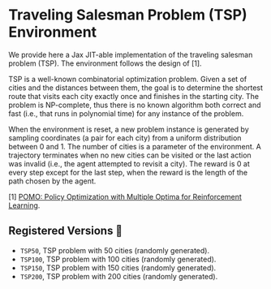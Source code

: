 # Traveling Salesman Problem (TSP) Environment

We provide here a Jax JIT-able implementation of the traveling salesman
problem (TSP). The environment follows the design of [1].

TSP is a well-known combinatorial optimization problem. Given a set of
cities and the distances between them, the goal is to determine the
shortest route that visits each city exactly once and finishes in the
starting city. The problem is NP-complete, thus there is no known algorithm
both correct and fast (i.e., that runs in polynomial time) for any instance
of the problem.

When the environment is reset, a new problem instance is generated by
sampling coordinates (a pair for each city) from a uniform distribution
between 0 and 1. The number of cities is a parameter of the environment.
A trajectory terminates when no new cities can be visited or the last
action was invalid (i.e., the agent attempted to revisit a city). The
reward is 0 at every step except for the last step, when the reward is
the length of the path chosen by the agent.

[1] [POMO: Policy Optimization with Multiple Optima for Reinforcement Learning](https://arxiv.org/abs/2010.16011).

## Registered Versions 📖
- `TSP50`, TSP problem with 50 cities (randomly generated).
- `TSP100`, TSP problem with 100 cities (randomly generated).
- `TSP150`, TSP problem with 150 cities (randomly generated).
- `TSP200`, TSP problem with 200 cities (randomly generated).
